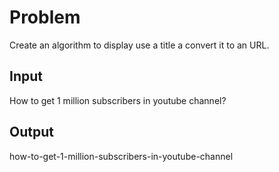 # Problem

Create an algorithm to display use a title a convert it to an URL.


## Input

How to get 1 million subscribers in youtube channel?

## Output

how-to-get-1-million-subscribers-in-youtube-channel
